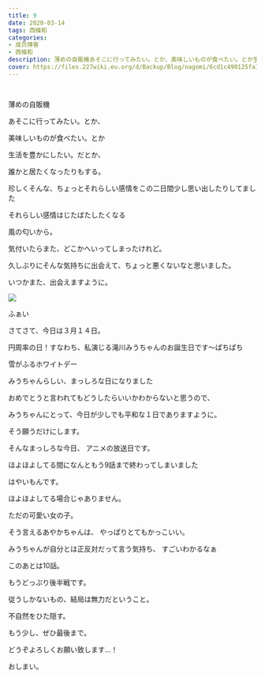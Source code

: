```yaml
---
title: 9
date: 2020-03-14
tags: 西條和
categories: 
- 成员博客
- 西條和
description: 薄めの自販機あそこに行ってみたい。とか、美味しいものが食べたい。とか生活を豊かにしたい。だとか...
cover: https://files.227wiki.eu.org/d/Backup/Blog/nagomi/6cd1c490125fa1a942829be4646f6.jpg 
---
```


        ﻿












薄めの自販機





















あそこに行ってみたい。とか、






美味しいものが食べたい。とか








生活を豊かにしたい。だとか、







誰かと居たくなったりもする。












珍しくそんな、ちょっとそれらしい感情をこの二日間少し思い出したりしてました














それらしい感情はじたばたしたくなる










風の匂いから。


















気付いたらまた、どこかへいってしまったけれど。

















久しぶりにそんな気持ちに出会えて、ちょっと悪くないなと思いました。















いつかまた、出会えますように。













![](https://files.227wiki.eu.org/d/Backup/Blog/nagomi/6cd1c490125fa1a942829be4646f6.jpg)



ふぁい









さてさて、今日は３月１４日。






円周率の日！すなわち、私演じる滝川みうちゃんのお誕生日です〜ぱちぱち









雪がふるホワイトデー









みうちゃんらしい、まっしろな日になりました












おめでとうと言われてもどうしたらいいかわからないと思うので、


みうちゃんにとって、今日が少しでも平和な１日でありますように。




そう願うだけにします。











そんなまっしろな今日、
アニメの放送日です。












ほよほよしてる間になんともう9話まで終わってしまいました




はやいもんです。




ほよほよしてる場合じゃありません。
















ただの可愛い女の子。






そう言えるあやかちゃんは、
やっぱりとてもかっこいい。








みうちゃんが自分とは正反対だって言う気持ち、
すごいわかるなぁ













このあとは10話。









もうどっぷり後半戦です。













従うしかないもの、結局は無力だということ。






不自然をひた隠す。














もう少し、ぜひ最後まで。




どうぞよろしくお願い致します…！















おしまい。


